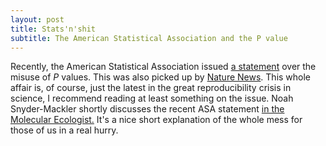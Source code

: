 ```yaml
---
layout: post
title: Stats'n'shit
subtitle: The American Statistical Association and the P value
---
```


Recently, the American Statistical Association issued <a href="http://amstat.tandfonline.com/doi/abs/10.1080/00031305.2016.1154108" target="_blank"> a statement</a> over the misuse of <i>P</i> values. This was also picked up by <a href ="http://www.nature.com/news/statisticians-issue-warning-over-misuse-of-p-values-1.19503" target="_blank">Nature News</a>. This whole affair is, of course, just the latest in the great reproducibility crisis in science, I recommend reading at least something on the issue. Noah Snyder-Mackler shortly discusses the recent ASA statement <a href="http://www.molecularecologist.com/2016/03/a-statement-on-p-values-that-approaches-significance/" target="_blank">in the Molecular Ecologist.</a> It's a nice short explanation of the whole mess for those of us in a real hurry.
